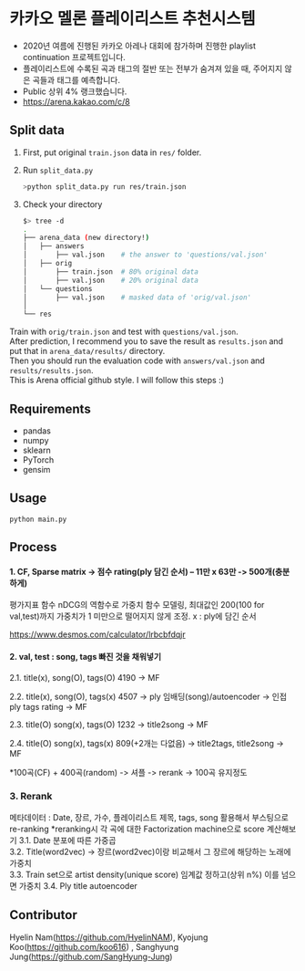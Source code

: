 # 카카오 멜론 플레이리스트 추천시스템
- 2020년 여름에 진행된 카카오 아레나 대회에 참가하며 진행한 playlist continuation 프로젝트입니다.
- 플레이리스트에 수록된 곡과 태그의 절반 또는 전부가 숨겨져 있을 때, 주어지지 않은 곡들과 태그를 예측합니다.
- Public 상위 4% 랭크했습니다.
- https://arena.kakao.com/c/8

## Split data
1. First, put original `train.json` data in `res/` folder.  

2. Run `split_data.py`
	```bash
	>python split_data.py run res/train.json
	```

3. Check your directory
	```bash
	$> tree -d
	.
	├── arena_data (new directory!)
	│   ├── answers
	│   	├── val.json	# the answer to 'questions/val.json'
	│   ├── orig
	│   	├── train.json	# 80% original data
	│   	├── val.json	# 20% original data
	│   └── questions
	│   	├── val.json	# masked data of 'orig/val.json'
	│   
	└── res
	```

Train with `orig/train.json` and test with `questions/val.json`.  
After prediction, I recommend you to save the result as `results.json` and put that in `arena_data/results/` directory.  
Then you should run the evaluation code with `answers/val.json` and `results/results.json`.  
This is Arena official github style. I will follow this steps :)  

## Requirements
- pandas  
- numpy   
- sklearn  
- PyTorch  
- gensim  

## Usage
	python main.py

## Process
#### 1. CF, Sparse matrix -> 점수 rating(ply 담긴 순서) – 11만 x 63만 -> 500개(충분하게)

평가지표 함수 nDCG의 역함수로 가중치 함수 모델링, 최대값인 200(100 for val,test)까지 가중치가 1 미만으로 떨어지지 않게 조정. x : ply에 담긴 순서 

https://www.desmos.com/calculator/lrbcbfdqjr


  
#### 2. val, test : song, tags 빠진 것을 채워넣기

2.1. title(x), song(O), tags(O) 4190 -> MF

2.2. title(x), song(O), tags(x) 4507 -> ply 임배딩(song)/autoencoder -> 인접 ply tags rating -> MF 

2.3. title(O) song(x), tags(O) 1232 -> title2song -> MF

2.4. title(O) song(x), tags(x)  809(+2개는 다없음) -> title2tags, title2song -> MF
 
*100곡(CF) + 400곡(random) -> 셔플 -> rerank -> 100곡 유지정도  

 
### 3. Rerank 
메타데이터 : Date, 장르, 가수, 플레이리스트 제목, tags, song 활용해서 부스팅으로 re-ranking
*reranking시 각 곡에 대한 Factorization machine으로 score 계산해보기
3.1. Date 분포에 따른 가중곱   
3.2. Title(word2vec) -> 장르(word2vec)이랑 비교해서 그 장르에 해당하는 노래에 가중치  
3.3. Train set으로 artist density(unique score) 임계값 정하고(상위 n%) 이를 넘으면 가중치 
3.4. Ply title autoencoder  

 


## Contributor
Hyelin Nam(<https://github.com/HyelinNAM>), Kyojung Koo(<https://github.com/koo616>) , Sanghyung Jung(<https://github.com/SangHyung-Jung>)  


